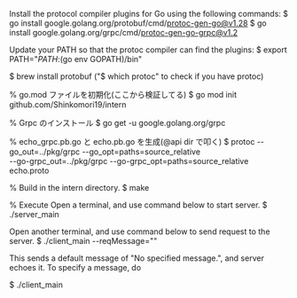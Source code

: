 Install the protocol compiler plugins for Go using the following commands:
$ go install google.golang.org/protobuf/cmd/protoc-gen-go@v1.28
$ go install google.golang.org/grpc/cmd/protoc-gen-go-grpc@v1.2

Update your PATH so that the protoc compiler can find the plugins:
$ export PATH="$PATH:$(go env GOPATH)/bin"

 <!-- (無ければ)Protocol Buffers v3 をインストール -->

$ brew install protobuf ("$ which protoc" to check if you have protoc)

% go.mod ファイルを初期化(ここから検証してる)
$ go mod init github.com/Shinkomori19/intern

% Grpc のインストール
$ go get -u google.golang.org/grpc

% echo_grpc.pb.go と echo.pb.go を生成(@api dir で叩く)
$ protoc --go_out=../pkg/grpc --go_opt=paths=source_relative \
 --go-grpc_out=../pkg/grpc --go-grpc_opt=paths=source_relative \
 echo.proto

% Build in the intern directory.
$ make

% Execute
Open a terminal, and use command below to start server.
$ ./server_main

Open another terminal, and use command below to send request to the server.
$ ./client_main --reqMessage="<TYPE A MESSAGE HERE>"

This sends a default message of "No specified message.", and server echoes it. To specify a message, do

$ ./client_main
